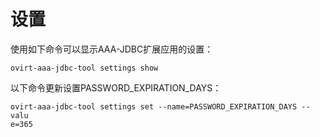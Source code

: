 # 设置

使用如下命令可以显示AAA-JDBC扩展应用的设置：

    ovirt-aaa-jdbc-tool settings show

以下命令更新设置PASSWORD_EXPIRATION_DAYS：

    ovirt-aaa-jdbc-tool settings set --name=PASSWORD_EXPIRATION_DAYS --valu
    e=365



